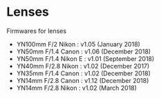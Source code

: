 # Lenses
Firmwares for lenses

* YN100mm F/2 Nikon : v1.05 (January 2018)
* YN50mm F/1.4 Canon : v1.06 (December 2018)
* YN50mm F/1.4 Nikon E : v1.01 (September 2018)
* YN40mm F/2.8 Nikon : v1.02 (December 2017)
* YN35mm F/1.4 Canon : v1.02 (December 2018)
* YN14mm F/2.8 Canon : v1.12 (December 2018)
* YN14mm F/2.8 Nikon : v1.02 (March 2018)
